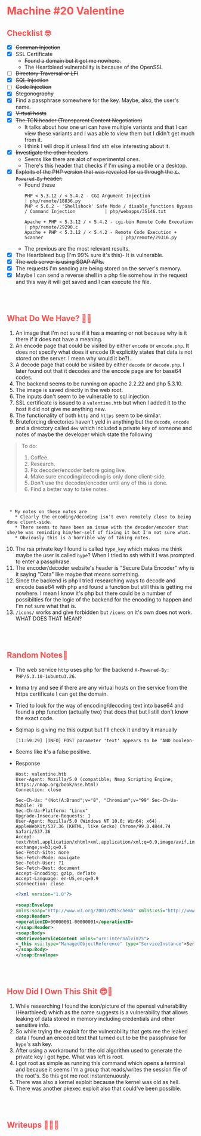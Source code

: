 # <span style="color:#FF5050">Machine #20 Valentine</span>  


## <span style="color:#FF5050">Checklist 🤓   

- [x]  ~~Comman Injection~~
- [x]  SSL Certificate  
    * ~~Found a domain but it got me nowhere.~~
    * The Heartbleed vulnerability is because of the OpenSSL
- [ ]  ~~Directory Traversal or LFI~~
- [x]  ~~SQL Injection~~ 
- [ ]  ~~Code Injection~~
- [x]  ~~Stegonography~~
- [x]  Find a passphrase somewhere for the key. Maybe, also, the user's name.
- [x]  ~~Virtual hosts~~
- [x]  ~~The TCN header (Transparent Content Negotiation)~~ 
    * It talks about how one uri can have multiple variants and that I can view these variants and I was able to view them but I didn't get much from it. 
    * I think I will drop it unless I find sth else interesting about it.  
- [x] ~~Investigate the other headers~~ 
  * Seems like there are alot of experimental ones.
  * There's this header that checks if I'm using a mobile or a desktop.
- [x] ~~Exploits of the PHP version that was revealed for us through the `X-Powered-By` header.~~  
  * Found these   
    ```
    PHP < 5.3.12 / < 5.4.2 - CGI Argument Injection                                               | php/remote/18836.py
    PHP < 5.6.2 - 'Shellshock' Safe Mode / disable_functions Bypass / Command Injection           | php/webapps/35146.txt
    ```   
    ```
    Apache + PHP < 5.3.12 / < 5.4.2 - cgi-bin Remote Code Execution                               | php/remote/29290.c
    Apache + PHP < 5.3.12 / < 5.4.2 - Remote Code Execution + Scanner                             | php/remote/29316.py
    ```  
  * The previous are the most relevant results.
- [x] The Heartbleed bug (I'm 99% sure it's this)- It is vulnerable.
- [x] ~~The web server is using SOAP APIs.~~  
- [x] The requests I'm sending are being stored on the server's memory.  
- [x] Maybe I can send a reverse shell in a php file somehow in the request and this way it will get saved and I can execute the file.  
  
<br/><br/>


## <span style="color:#FF5050">What Do We Have? 🤔🤔 
1. An image that I'm not sure if it has a meaning or not because why is it there if it does not have a meaning.
  2. An encode page that could be visited by either `encode` or `encode.php`. It does not specify what does it encode (It explicitly states that data is not stored on the server. I mean why would it be?).
  3. A decode page that could be visited by either `decode` or `decode.php`. I later found out that it decodes and the encode page are for base64 codes.
  4. The backend seems to be running on apache 2.2.22 and php 5.3.10.
  5. The image is saved directly in the web root.
  6. The inputs don't seem to be vulnerable to sql injection.
  7. SSL certificate is issued to a `valentine.htb` but when I added it to the host it did not give me anything new.
  8. The functionality of both `http` and `https` seem to be similar.
  9. Bruteforcing directories haven't yeld in anything but the `decode`, `encode` and a directory called `dev` which included a private key of someone and notes of maybe the developer which state the following  
  <blockquote>
  To do:

  1) Coffee.
  2) Research.
  3) Fix decoder/encoder before going live.
  4) Make sure encoding/decoding is only done client-side.
  5) Don't use the decoder/encoder until any of this is done.
  6) Find a better way to take notes.
  </blockquote><br/>     

     * My notes on these notes are    
       * Clearly the encoding/decoding isn't even remotely close to being done client-side.
       * There seems to have been an issue with the decoder/encoder that she/he was reminding him/her-self of fixing it but I'm not sure what.  
       * Obviously this is a horrible way of taking notes.
  10. The rsa private key I found is called `hype_key` which makes me think maybe the user is called `hype`? When I tried to ssh with it I was prompted to enter a passphrase.
  11. The encoder/decoder website's header is "Secure Data Encoder" why is it saying "Data" like maybe that means something.  
  12. Since the backend is php I tried researching ways to decode and encode base64 with php and found a function but still this is getting me nowhere. I mean I know it's php but there could be a number of possibilties for the logic of the backend for the encoding to happen and I'm not sure what that is.  
  13. `/icons/` works and give forbidden but `/icons` on it's own does not work. WHAT DOES THAT MEAN?

<br/><br/>


## <span style="color:#FF5050">Random Notes👀  
* The web service `http` uses php for the backend `X-Powered-By: PHP/5.3.10-1ubuntu3.26`.
* Imma try and see if there are any virtual hosts on the service from the https certificate I can get the domain.
* Tried to look for the way of encoding/decoding text into base64 and found a php function (actually two) that does that but I still don't know the exact code.  
* Sqlmap is giving me this output but I'll check it and try it manually  

  ```cmd
  [11:59:29] [INFO] POST parameter 'text' appears to be 'AND boolean-based blind - WHERE or HAVING clause' injectable (with --string="\x00\\xd0\\xfb;\x004>7Ӟ7\\xd3")
  ```  
* Seems like it's a false positive.  

* Response  

  ```
  Host: valentine.htb
  User-Agent: Mozilla/5.0 (compatible; Nmap Scripting Engine; https://nmap.org/book/nse.html)
  Connection: close
  ```
  ```
  Sec-Ch-Ua: "(Not(A:Brand";v="8", "Chromium";v="99" Sec-Ch-Ua-Mobile: ?0
  Sec-Ch-Ua-Platform: "Linux"
  Upgrade-Insecure-Requests: 1
  User-Agent: Mozilla/5.0 (Windows NT 10.0; Win64; x64) AppleWebKit/537.36 (KHTML, like Gecko) Chrome/99.0.4844.74 Safari/537.36
  Accept: text/html,application/xhtml+xml,application/xml;q=0.9,image/avif,image/webp,image/apng,*/*;q=0.8,application/signed-exchange;v=b3;q=0.9
  Sec-Fetch-Site: none
  Sec-Fetch-Mode: navigate
  Sec-Fetch-User: ?1
  Sec-Fetch-Dest: document
  Accept-Encoding: gzip, deflate
  Accept-Language: en-US,en;q=0.9
  sConnection: close
  ```  
  ```xml
  <?xml version="1.0"?>

  <soap:Envelope
  xmlns:soap="http://www.w3.org/2001/XMLSchema" xmlns:xsi="http://www.w3.org/2001/XMLSchema-instance" xmlns:soap="http://schemas.xmlsoap.org/soap/envelope/">
  <soap:Header>
  <operationID>00000001-00000001</operationID>
  </soap:Header>
  <soap:Body>
  <RetrieveServiceContent xmlns="urn:internalvim25">
  <_this xsi:type="ManagedObjectReference" type="ServiceInstance">ServiceInstance</_this></RetrieveServiceContent>
  </soap:Body>
  </soap:Envelope>
  ```
<br/><br/>

## <span style="color:#FF5050">How Did I Own This Shit 😎🥳 

1. While researching I found the icon/picture of the openssl vulnerability (Heartbleed) which as the name suggests is a vulnerability that allows leaking of data stored in memory including credentials and other sensitive info.
2. So while trying the exploit for the vulnerability that gets me the leaked data I found an encoded text that turned out to be the passphrase for `hype`'s ssh key.
3. After using a workaround for the old algorithm used to generate the private key I got hype. What was left is root.
4. I got root as simple as running this command which opens a terminal and because it seems I'm a group that reads/writes the session file of the root's. So this got me root instantenuously.
5. There was also a kernel exploit because the kernel was old as hell.
6. There was another pkexec exploit also that could've been possible.

<br/><br/>

## <span style="color:#FF5050">Writeups ✍🏽📓   


<br/><br/>




<!-- @nested-tags:EXAMPLE/OF/NESTED/TAGS-->

